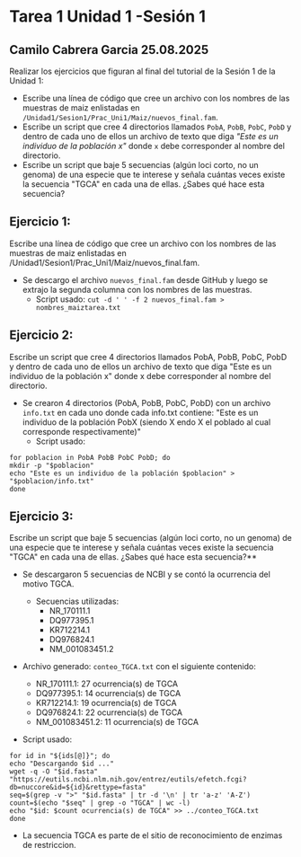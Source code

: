 # Tarea 1 Unidad 1 -Sesión 1
Camilo Cabrera Garcia 25.08.2025
--------------------------------
Realizar los ejercicios que figuran al final del tutorial de la Sesión 1 de la Unidad 1:
  * Escribe una línea de código que cree un archivo con los nombres de las muestras de maiz enlistadas en `/Unidad1/Sesion1/Prac_Uni1/Maiz/nuevos_final.fam`.
  * Escribe un script que cree 4 directorios llamados `PobA`, `PobB`, `PobC`, `PobD` y dentro de cada uno de ellos un archivo de texto que diga *"Este es un individuo de la población x"* donde `x` debe corresponder al nombre del directorio.
  * Escribe un script que baje 5 secuencias (algún loci corto, no un genoma) de una especie que te interese y señala cuántas veces existe la secuencia "TGCA" en cada una de ellas. ¿Sabes qué hace esta secuencia?

## **Ejercicio 1:**
Escribe una línea de código que cree un archivo con los nombres de las muestras de maiz enlistadas en /Unidad1/Sesion1/Prac_Uni1/Maiz/nuevos_final.fam.
* Se descargo el archivo `nuevos_final.fam` desde GitHub y luego se extrajo la segunda columna  con los nombres de las muestras.
  * Script usado:
``` cut -d ' ' -f 2 nuevos_final.fam > nombres_maiztarea.txt ```

## **Ejercicio 2:**
Escribe un script que cree 4 directorios llamados PobA, PobB, PobC, PobD y dentro de cada uno de ellos un archivo de texto que diga "Este es un individuo de la población x" donde x debe corresponder al nombre del directorio.
* Se crearon 4 directorios (PobA, PobB, PobC, PobD) con un archivo `info.txt` en cada uno donde cada info.txt contiene:
"Este es un individuo de la población PobX (siendo X endo X el poblado al cual corresponde respectivamente)"
  * Script usado:
```
for poblacion in PobA PobB PobC PobD; do
mkdir -p "$poblacion"
echo "Este es un individuo de la población $poblacion" > "$poblacion/info.txt"
done
```

## **Ejercicio 3:**
Escribe un script que baje 5 secuencias (algún loci corto, no un genoma) de una especie que te interese y señala cuántas veces existe la secuencia "TGCA" en cada una de ellas. ¿Sabes qué hace esta secuencia?**
* Se descargaron 5 secuencias de NCBI y se contó la ocurrencia del motivo TGCA.
  * Secuencias utilizadas:
    * NR_170111.1
    * DQ977395.1
    * KR712214.1
    * DQ976824.1
    * NM_001083451.2

* Archivo generado: `conteo_TGCA.txt` con el siguiente contenido:
  
  * NR_170111.1: 27 ocurrencia(s) de TGCA
  * DQ977395.1: 14 ocurrencia(s) de TGCA
  * KR712214.1: 19 ocurrencia(s) de TGCA
  * DQ976824.1: 22 ocurrencia(s) de TGCA
  * NM_001083451.2: 11 ocurrencia(s) de TGCA
    
 * Script usado:
```
for id in "${ids[@]}"; do
echo "Descargando $id ..."
wget -q -O "$id.fasta"   
"https://eutils.ncbi.nlm.nih.gov/entrez/eutils/efetch.fcgi?db=nuccore&id=${id}&rettype=fasta"
seq=$(grep -v ">" "$id.fasta" | tr -d '\n' | tr 'a-z' 'A-Z')
count=$(echo "$seq" | grep -o "TGCA" | wc -l)
echo "$id: $count ocurrencia(s) de TGCA" >> ../conteo_TGCA.txt
done
```
* La secuencia TGCA es parte de el sitio de reconocimiento de enzimas de restriccion.
